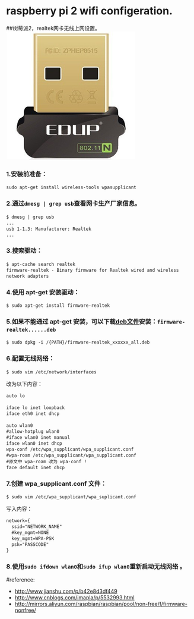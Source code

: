 # raspberry pi 2 wifi configeration.
##树莓派2，realtek网卡无线上网设置。
![](imgs/20170619-203008.png)

### 1.安装前准备：
```
sudo apt-get install wireless-tools wpasupplicant
```
### 2.通过`dmesg | grep usb`查看网卡生产厂家信息。
```
$ dmesg | grep usb
...
usb 1-1.3: Manufacturer: Realtek
...
```
### 3.搜索驱动：
```
$ apt-cache search realtek
firmware-realtek - Binary firmware for Realtek wired and wireless network adapters
```
### 4.使用 apt-get 安装驱动：
```
$ sudo apt-get install firmware-realtek
```
### 5.如果不能通过 apt-get 安装，可以下载[deb文件](http://mirrors.aliyun.com/raspbian/raspbian/pool/non-free/f/firmware-nonfree/)安装：`firmware-realtek......deb`
```
$ sudo dpkg -i /{PATH}/firmware-realtek_xxxxxx_all.deb
```
### 6.配置无线网络：
```
$ sudo vim /etc/network/interfaces
```
改为以下内容：
```
auto lo

iface lo inet loopback
iface eth0 inet dhcp

auto wlan0
#allow-hotplug wlan0
#iface wlan0 inet manual
iface wlan0 inet dhcp
wpa-conf /etc/wpa_supplicant/wpa_supplicant.conf
#wpa-roam /etc/wpa_supplicant/wpa_supplicant.conf
#原文中 wpa-roam 改为 wpa-conf !
face default inet dhcp
```
### 7.创建 wpa_supplicant.conf 文件：
```
$ sudo vim /etc/wpa_supplicant/wpa_suplicant.conf
```
写入内容：
```
network={
  ssid="NETWORK_NAME"
  #key_mgmt=NONE
  key_mgmt=WPA-PSK
  psk="PASSCODE"
}
```
### 8.使用`sudo ifdown wlan0`和`sudo ifup wlan0`重新启动无线网络 。


#reference:
* http://www.jianshu.com/p/b42e8d3df449
* http://www.cnblogs.com/imapla/p/5532993.html
* http://mirrors.aliyun.com/raspbian/raspbian/pool/non-free/f/firmware-nonfree/